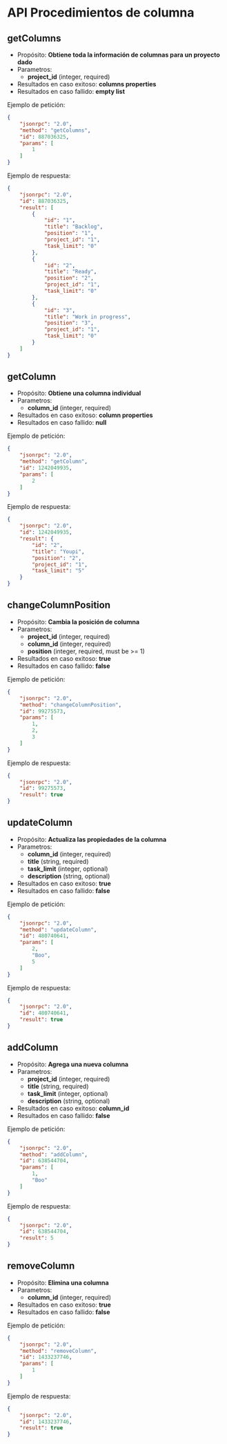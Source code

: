 API Procedimientos de columna
=====================

## getColumns

- Propósito: **Obtiene toda la información de columnas para un proyecto dado**
- Parametros:
    - **project_id** (integer, required)
- Resultados en caso exitoso: **columns properties**
- Resultados en caso fallido: **empty list**

Ejemplo de petición:

```json
{
    "jsonrpc": "2.0",
    "method": "getColumns",
    "id": 887036325,
    "params": [
        1
    ]
}
```

Ejemplo de respuesta:

```json
{
    "jsonrpc": "2.0",
    "id": 887036325,
    "result": [
        {
            "id": "1",
            "title": "Backlog",
            "position": "1",
            "project_id": "1",
            "task_limit": "0"
        },
        {
            "id": "2",
            "title": "Ready",
            "position": "2",
            "project_id": "1",
            "task_limit": "0"
        },
        {
            "id": "3",
            "title": "Work in progress",
            "position": "3",
            "project_id": "1",
            "task_limit": "0"
        }
    ]
}
```

## getColumn

- Propósito: **Obtiene una columna individual**
- Parametros:
    - **column_id** (integer, required)
- Resultados en caso exitoso: **column properties**
- Resultados en caso fallido: **null**

Ejemplo de petición:

```json
{
    "jsonrpc": "2.0",
    "method": "getColumn",
    "id": 1242049935,
    "params": [
        2
    ]
}
```

Ejemplo de respuesta:

```json
{
    "jsonrpc": "2.0",
    "id": 1242049935,
    "result": {
        "id": "2",
        "title": "Youpi",
        "position": "2",
        "project_id": "1",
        "task_limit": "5"
    }
}
```

## changeColumnPosition

- Propósito: **Cambia la posición de columna**
- Parametros:
    - **project_id** (integer, required)
    - **column_id** (integer, required)
    - **position** (integer, required, must be >= 1)
- Resultados en caso exitoso: **true**
- Resultados en caso fallido: **false**

Ejemplo de petición:

```json
{
    "jsonrpc": "2.0",
    "method": "changeColumnPosition",
    "id": 99275573,
    "params": [
        1,
        2,
        3
    ]
}
```

Ejemplo de respuesta:

```json
{
    "jsonrpc": "2.0",
    "id": 99275573,
    "result": true
}
```

## updateColumn

- Propósito: **Actualiza las propiedades de la columna**
- Parametros:
    - **column_id** (integer, required)
    - **title** (string, required)
    - **task_limit** (integer, optional)
    - **description** (string, optional)
- Resultados en caso exitoso: **true**
- Resultados en caso fallido: **false**

Ejemplo de petición:

```json
{
    "jsonrpc": "2.0",
    "method": "updateColumn",
    "id": 480740641,
    "params": [
        2,
        "Boo",
        5
    ]
}
```

Ejemplo de respuesta:

```json
{
    "jsonrpc": "2.0",
    "id": 480740641,
    "result": true
}
```

## addColumn

- Propósito: **Agrega una nueva columna**
- Parametros:
    - **project_id** (integer, required)
    - **title** (string, required)
    - **task_limit** (integer, optional)
    - **description** (string, optional)
- Resultados en caso exitoso: **column_id**
- Resultados en caso fallido: **false**

Ejemplo de petición:

```json
{
    "jsonrpc": "2.0",
    "method": "addColumn",
    "id": 638544704,
    "params": [
        1,
        "Boo"
    ]
}
```

Ejemplo de respuesta:

```json
{
    "jsonrpc": "2.0",
    "id": 638544704,
    "result": 5
}
```

## removeColumn

- Propósito: **Elimina una columna**
- Parametros:
    - **column_id** (integer, required)
- Resultados en caso exitoso: **true**
- Resultados en caso fallido: **false**

Ejemplo de petición:

```json
{
    "jsonrpc": "2.0",
    "method": "removeColumn",
    "id": 1433237746,
    "params": [
        1
    ]
}
```

Ejemplo de respuesta:

```json
{
    "jsonrpc": "2.0",
    "id": 1433237746,
    "result": true
}
```
